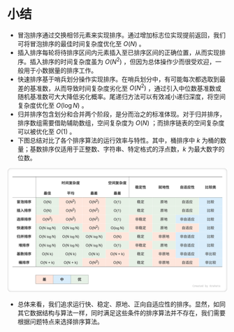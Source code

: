 # 小结

- 冒泡排序通过交换相邻元素来实现排序。通过增加标志位实现提前返回，我们可将冒泡排序的最佳时间复杂度优化至 $O(N)$ 。
- 插入排序每轮将待排序区间内元素插入至已排序区间的正确位置，从而实现排序。插入排序的时间复杂度虽为 $O(N^2)$ ，但因为总体操作少而很受欢迎，一般用于小数据量的排序工作。
- 快速排序基于哨兵划分操作实现排序。在哨兵划分中，有可能每次都选取到最差的基准数，从而导致时间复杂度劣化至 $O(N^2)$ ，通过引入中位数基准数或随机基准数可大大降低劣化概率。尾递归方法可以有效减小递归深度，将空间复杂度优化至 $O(\log N)$ 。
- 归并排序包含划分和合并两个阶段，是分而治之的标准体现。对于归并排序，排序数组需要借助辅助数组，空间复杂度为 $O(N)$ ；而排序链表的空间复杂度可以被优化至 $O(1)$ 。
- 下图总结对比了各个排序算法的运行效率与特性。其中，桶排序中 $k$ 为桶的数量；基数排序仅适用于正整数、字符串、特定格式的浮点数，$k$ 为最大数字的位数。

![排序算法对比](summary.assets/sorting_algorithms_comparison.png)

- 总体来看，我们追求运行快、稳定、原地、正向自适应性的排序。显然，如同其它数据结构与算法一样，同时满足这些条件的排序算法并不存在，我们需要根据问题特点来选择排序算法。
